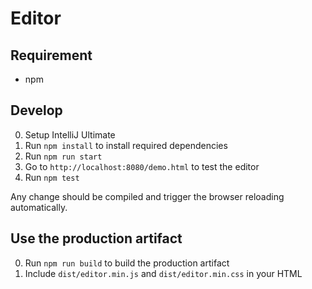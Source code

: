 Editor
=======


Requirement
------------

* npm


Develop
--------

0. Setup IntelliJ Ultimate
1. Run `npm install` to install required dependencies
2. Run `npm run start`
3. Go to `http://localhost:8080/demo.html` to test the editor
4. Run `npm test`

Any change should be compiled and trigger the browser reloading automatically.


Use the production artifact
------------------------------

0. Run `npm run build` to build the production artifact
1. Include `dist/editor.min.js` and `dist/editor.min.css` in your HTML
